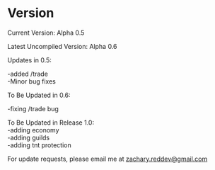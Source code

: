 Version
=======
Current Version: Alpha 0.5

Latest Uncompiled Version: Alpha 0.6

Updates in 0.5:

-added /trade<br>
-Minor bug fixes

To Be Updated in 0.6:

-fixing /trade bug

To Be Updated in Release 1.0:<br>
-adding economy<br>
-adding guilds<br>
-adding tnt protection

For update requests, please email me at zachary.reddev@gmail.com

